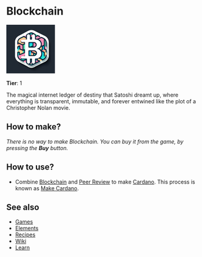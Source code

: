 # Blockchain

![](../images/item.blockchain.png)

**Tier**: 1

The magical internet ledger of destiny that Satoshi dreamt up, where everything is transparent, immutable, and forever entwined like the plot of a Christopher Nolan movie.

## How to make?

_There is no way to make Blockchain. You can buy it from the game, by pressing the **Buy** button._

## How to use?

* Combine [Blockchain](/wiki/elements/blockchain) and [Peer Review](/wiki/elements/peer-review) to make [Cardano](/wiki/elements/cardano). This process is known as [Make Cardano](/wiki/recipes/make-cardano).

## See also

* [Games](/wiki/games)
* [Elements](/wiki/elements)
* [Recipes](/wiki/recipes)
* [Wiki](/wiki/index)
* [Learn](/learn/index)